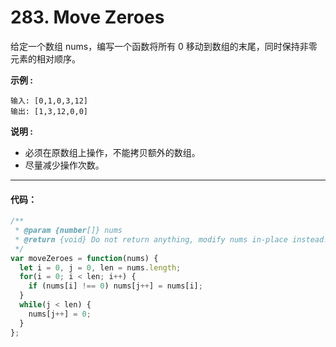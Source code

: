 # 283. Move Zeroes


给定一个数组 nums，编写一个函数将所有 0 移动到数组的末尾，同时保持非零元素的相对顺序。


**示例 :**
```
输入: [0,1,0,3,12]
输出: [1,3,12,0,0]
```
**说明 :**

- 必须在原数组上操作，不能拷贝额外的数组。
- 尽量减少操作次数。

---



#### 代码：

```js
/**
 * @param {number[]} nums
 * @return {void} Do not return anything, modify nums in-place instead.
 */
var moveZeroes = function(nums) {
  let i = 0, j = 0, len = nums.length;
  for(i = 0; i < len; i++) {
    if (nums[i] !== 0) nums[j++] = nums[i];
  }
  while(j < len) {
    nums[j++] = 0;
  }
};
```